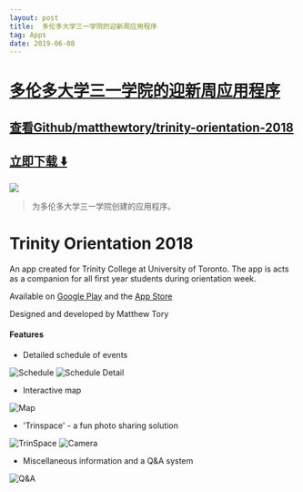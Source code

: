 ```yaml
---
layout: post
title:  多伦多大学三一学院的迎新周应用程序
tag: Apps
date: 2019-06-08
---
```


# [多伦多大学三一学院的迎新周应用程序 ](http://github.com/matthewtory/trinity-orientation-2018) 



## [查看Github/matthewtory/trinity-orientation-2018](http://github.com/matthewtory/trinity-orientation-2018)
## [立即下载 ️⬇️ ](https://codeload.github.com/matthewtory/trinity-orientation-2018/zip/master) 


 
![](https://flutterawesome.com/content/images/2018/10/Trinity-Orientation-2018.jpg)
 
>
> 为多伦多大学三一学院创建的应用程序。
>

 
# Trinity Orientation 2018

An app created for Trinity College at University of Toronto. The app is acts as a companion for all first year students during orientation week.

Available on [Google Play](https://play.google.com/store/apps/details?id=com.tory.trinityOrientation) and the [App Store](https://itunes.apple.com/us/app/trinity-orientation-2t2000s/id1431022073)

Designed and developed by Matthew Tory

#### Features
* Detailed schedule of events

![Schedule](https://thumbs.gfycat.com/MealyObeseFly-size_restricted.gif)
![Schedule Detail](https://thumbs.gfycat.com/CompleteSelfreliantHackee-size_restricted.gif)
* Interactive map

![Map](https://thumbs.gfycat.com/MiniatureScalyChanticleer-size_restricted.gif)
* 'Trinspace' - a fun photo sharing solution

![TrinSpace](https://thumbs.gfycat.com/DistinctTornAfricanwildcat-size_restricted.gif)
![Camera](https://thumbs.gfycat.com/LinedAllAfricanrockpython-size_restricted.gif)
* Miscellaneous information and a Q&A system

![Q&A](https://thumbs.gfycat.com/TimelyMilkyCaiman-size_restricted.gif)

